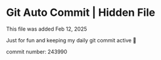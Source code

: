 # Git Auto Commit | Hidden File

This file was added Feb 12, 2025

Just for fun and keeping my daily git commit active 🤪

commit number: 243990
